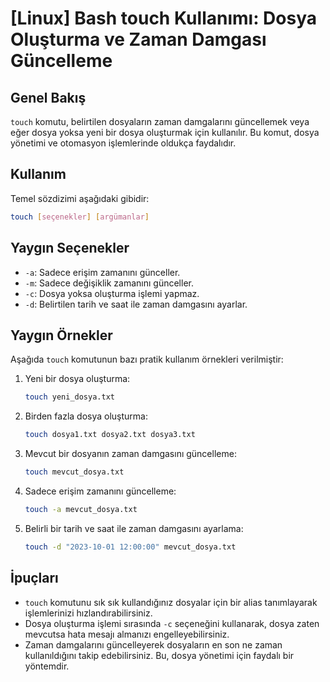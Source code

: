 # [Linux] Bash touch Kullanımı: Dosya Oluşturma ve Zaman Damgası Güncelleme

## Genel Bakış
`touch` komutu, belirtilen dosyaların zaman damgalarını güncellemek veya eğer dosya yoksa yeni bir dosya oluşturmak için kullanılır. Bu komut, dosya yönetimi ve otomasyon işlemlerinde oldukça faydalıdır.

## Kullanım
Temel sözdizimi aşağıdaki gibidir:

```bash
touch [seçenekler] [argümanlar]
```

## Yaygın Seçenekler
- `-a`: Sadece erişim zamanını günceller.
- `-m`: Sadece değişiklik zamanını günceller.
- `-c`: Dosya yoksa oluşturma işlemi yapmaz.
- `-d`: Belirtilen tarih ve saat ile zaman damgasını ayarlar.

## Yaygın Örnekler
Aşağıda `touch` komutunun bazı pratik kullanım örnekleri verilmiştir:

1. Yeni bir dosya oluşturma:
   ```bash
   touch yeni_dosya.txt
   ```

2. Birden fazla dosya oluşturma:
   ```bash
   touch dosya1.txt dosya2.txt dosya3.txt
   ```

3. Mevcut bir dosyanın zaman damgasını güncelleme:
   ```bash
   touch mevcut_dosya.txt
   ```

4. Sadece erişim zamanını güncelleme:
   ```bash
   touch -a mevcut_dosya.txt
   ```

5. Belirli bir tarih ve saat ile zaman damgasını ayarlama:
   ```bash
   touch -d "2023-10-01 12:00:00" mevcut_dosya.txt
   ```

## İpuçları
- `touch` komutunu sık sık kullandığınız dosyalar için bir alias tanımlayarak işlemlerinizi hızlandırabilirsiniz.
- Dosya oluşturma işlemi sırasında `-c` seçeneğini kullanarak, dosya zaten mevcutsa hata mesajı almanızı engelleyebilirsiniz.
- Zaman damgalarını güncelleyerek dosyaların en son ne zaman kullanıldığını takip edebilirsiniz. Bu, dosya yönetimi için faydalı bir yöntemdir.